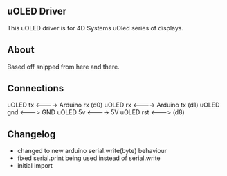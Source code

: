## uOLED Driver

This uOLED driver is for 4D Systems uOled series of displays.

## About

Based off snipped from here and there.

## Connections

 uOLED tx <----> Arduino rx (d0)
 uOLED rx <----> Arduino tx (d1)
 uOLED gnd <---> GND
 uOLED 5v <----> 5V
 uOLED rst <---> (d8)

## Changelog

* changed to new arduino serial.write(byte) behaviour
* fixed serial.print being used instead of serial.write
* initial import
